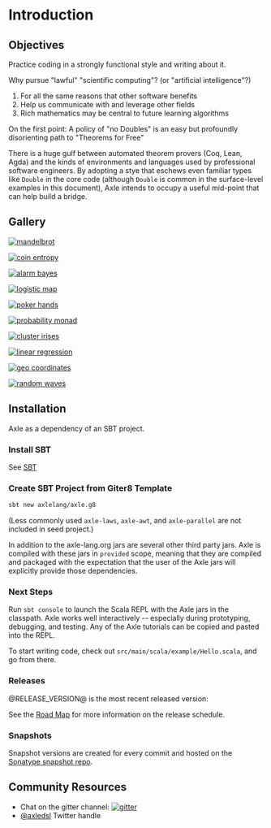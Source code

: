 # Introduction

## Objectives

Practice coding in a strongly functional style and writing about it.

Why pursue "lawful" "scientific computing"? (or "artificial intelligence"?)

1. For all the same reasons that other software benefits
2. Help us communicate with and leverage other fields
3. Rich mathematics may be central to future learning algorithms

On the first point: A policy of "no Doubles" is an easy but profoundly disorienting path to "Theorems for Free"

There is a huge gulf between automated theorem provers (Coq, Lean, Agda) and the
kinds of environments and languages used by professional software engineers.
By adopting a stye that eschews even familiar types like `Double` in the core code
(although `Double` is common in the surface-level examples in this document),
Axle intends to occupy a useful mid-point that can help build a bridge.

## Gallery

[![mandelbrot](/images/mandelbrot.png)](ChaosTheory.md#mandelbrot-set)

[![coin entropy](/images/coinentropy.svg)](InformationTheory.md#example-entropy-of-a-biased-coin)

[![alarm bayes](/images/alarm_bayes.svg)](RandomnessUncertainty.md#bayesian-networks)

[![logistic map](/images/logMap.png)](ChaosTheory.md#logistic-map)

[![poker hands](/images/poker_hands.svg)](GameTheory.md#poker)

[![probability monad](/images/iffy.svg)](RandomnessUncertainty.md#probability-model)

[![cluster irises](/images/k_means.svg)](MachineLearning.md#example-irises)

[![linear regression](/images/lrerror.svg)](MachineLearning.md#linear-regression)

[![geo coordinates](/images/sfo_hel_small.png)](Units.md#geo-coordinates)

[![random waves](/images/random_waves.svg)](Visualization.md#example-plot-random-waves-over-time)

## Installation

Axle as a dependency of an SBT project.

### Install SBT

See [SBT](http://www.scala-sbt.org/)

### Create SBT Project from Giter8 Template

```bash
sbt new axlelang/axle.g8
```

(Less commonly used `axle-laws`, `axle-awt`, and `axle-parallel` are not included in seed project.)

In addition to the axle-lang.org jars are several other third party jars.
Axle is compiled with these jars in `provided` scope,
meaning that they are compiled and packaged with the expectation that the user of the Axle
jars will explicitly provide those dependencies.

### Next Steps

Run `sbt console` to launch the Scala REPL with the Axle jars in the classpath.
Axle works well interactively -- especially during prototyping, debugging, and testing.
Any of the Axle tutorials can be copied and pasted into the REPL.

To start writing code, check out `src/main/scala/example/Hello.scala`,
and go from there.

### Releases

@RELEASE_VERSION@ is the most recent released version:

See the [Road Map](Appendix.md#road-map) for more information on the release schedule.

### Snapshots

Snapshot versions are created for every commit and
hosted on the [Sonatype snapshot repo](https://oss.sonatype.org/content/repositories/snapshots).

## Community Resources

* Chat on the gitter channel: [![gitter](https://badges.gitter.im/Join%20Chat.svg)](https://gitter.im/axlelang/axle?utm_source=badge)
* [@axledsl](https://twitter.com/axledsl) Twitter handle
